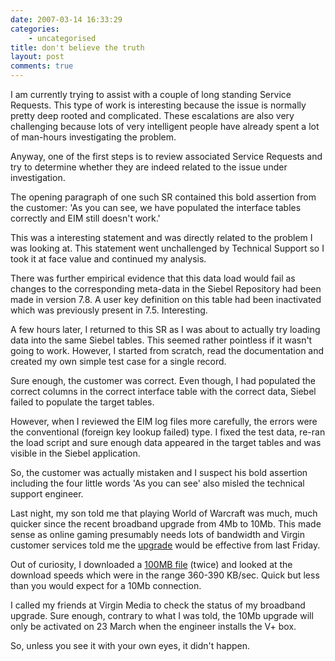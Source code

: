 ```yaml
---
date: 2007-03-14 16:33:29
categories:
    - uncategorised
title: don't believe the truth
layout: post
comments: true
---
```

I am currently trying to assist with a couple of long standing Service
Requests. This type of work is interesting because the issue is normally
pretty deep rooted and complicated. These escalations are also very
challenging because lots of very intelligent people have already spent a
lot of man-hours investigating the problem.

Anyway, one of the first steps is to review associated Service Requests
and try to determine whether they are indeed related to the issue under
investigation.

The opening paragraph of one such SR contained this bold assertion from
the customer: 'As you can see, we have populated the interface tables
correctly and EIM still doesn't work.'

This was a interesting statement and was directly related to the problem
I was looking at. This statement went unchallenged by Technical Support
so I took it at face value and continued my analysis.

There was further empirical evidence that this data load would fail as
changes to the corresponding meta-data in the Siebel Repository had been
made in version 7.8. A user key definition on this table had been
inactivated which was previously present in 7.5. Interesting.

A few hours later, I returned to this SR as I was about to actually try
loading data into the same Siebel tables. This seemed rather pointless
if it wasn't going to work. However, I started from scratch, read the
documentation and created my own simple test case for a single record.

Sure enough, the customer was correct. Even though, I had populated the
correct columns in the correct interface table with the correct data,
Siebel failed to populate the target tables.

However, when I reviewed the EIM log files more carefully, the errors
were the conventional (foreign key lookup failed) type. I fixed the test
data, re-ran the load script and sure enough data appeared in the target
tables and was visible in the Siebel application.

So, the customer was actually mistaken and I suspect his bold assertion
including the four little words 'As you can see' also misled the
technical support engineer.

Last night, my son told me that playing World of Warcraft was much, much
quicker since the recent broadband upgrade from 4Mb to 10Mb. This made
sense as online gaming presumably needs lots of bandwidth and Virgin
customer services told me the
[upgrade](http://www.nbrightside.com/blog/2007/03/09/free-upgrades-from-virgin-media/)
would be effective from last Friday.

Out of curiosity, I downloaded a
[100MB file](http://fuller.zen.co.uk/test/) (twice) and looked at the
download speeds which were in the range 360-390 KB/sec. Quick but less
than you would expect for a 10Mb connection.

I called my friends at Virgin Media to check the status of my broadband
upgrade. Sure enough, contrary to what I was told, the 10Mb upgrade will
only be activated on 23 March when the engineer installs the V+ box.

So, unless you see it with your own eyes, it didn't happen.

